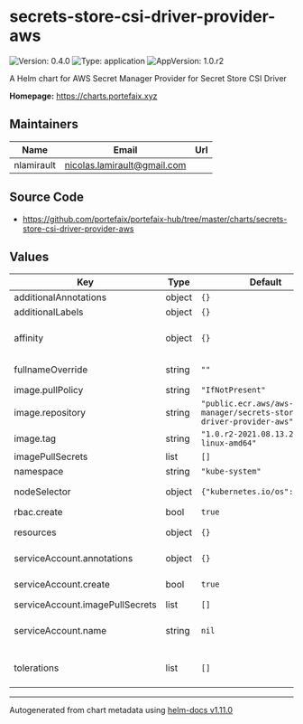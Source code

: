 # secrets-store-csi-driver-provider-aws

![Version: 0.4.0](https://img.shields.io/badge/Version-0.4.0-informational?style=flat-square) ![Type: application](https://img.shields.io/badge/Type-application-informational?style=flat-square) ![AppVersion: 1.0.r2](https://img.shields.io/badge/AppVersion-1.0.r2-informational?style=flat-square)

A Helm chart for AWS Secret Manager Provider for Secret Store CSI Driver

**Homepage:** <https://charts.portefaix.xyz>

## Maintainers

| Name       | Email                         | Url |
| ---------- | ----------------------------- | --- |
| nlamirault | <nicolas.lamirault@gmail.com> |     |

## Source Code

- <https://github.com/portefaix/portefaix-hub/tree/master/charts/secrets-store-csi-driver-provider-aws>

## Values

| Key                             | Type   | Default                                                                      | Description                                                                                                             |
| ------------------------------- | ------ | ---------------------------------------------------------------------------- | ----------------------------------------------------------------------------------------------------------------------- |
| additionalAnnotations           | object | `{}`                                                                         | Additional annotations to add to metadata                                                                               |
| additionalLabels                | object | `{}`                                                                         | Additional labels to add to metadata                                                                                    |
| affinity                        | object | `{}`                                                                         | Affinity settings for pod assignment # Ref: https://kubernetes.io/docs/concepts/configuration/assign-pod-node/          |
| fullnameOverride                | string | `""`                                                                         | Provide a name to substitute for the full names of resources                                                            |
| image.pullPolicy                | string | `"IfNotPresent"`                                                             |                                                                                                                         |
| image.repository                | string | `"public.ecr.aws/aws-secrets-manager/secrets-store-csi-driver-provider-aws"` |                                                                                                                         |
| image.tag                       | string | `"1.0.r2-2021.08.13.20.34-linux-amd64"`                                      |                                                                                                                         |
| imagePullSecrets                | list   | `[]`                                                                         |                                                                                                                         |
| namespace                       | string | `"kube-system"`                                                              | Namespace to deploy the Secret Store CSI Driver                                                                         |
| nodeSelector                    | object | `{"kubernetes.io/os":"linux"}`                                               | Node labels for pod assignment # Ref: https://kubernetes.io/docs/user-guide/node-selection/                             |
| rbac.create                     | bool   | `true`                                                                       | If true, create & use RBAC resources                                                                                    |
| resources                       | object | `{}`                                                                         | Container resources (requests and limits for cpu and memory)                                                            |
| serviceAccount.annotations      | object | `{}`                                                                         | ServiceAccount annotations. # Use case: GKE Workload Identity for service accounts                                      |
| serviceAccount.create           | bool   | `true`                                                                       | Specifies whether a ServiceAccount should be created, require rbac true                                                 |
| serviceAccount.imagePullSecrets | list   | `[]`                                                                         |                                                                                                                         |
| serviceAccount.name             | string | `nil`                                                                        | The name of the ServiceAccount to use. # If not set and create is true, a name is generated using the fullname template |
| tolerations                     | list   | `[]`                                                                         | Tolerations for pod assignment # Ref: https://kubernetes.io/docs/concepts/configuration/taint-and-toleration/           |

---

Autogenerated from chart metadata using [helm-docs v1.11.0](https://github.com/norwoodj/helm-docs/releases/v1.11.0)

